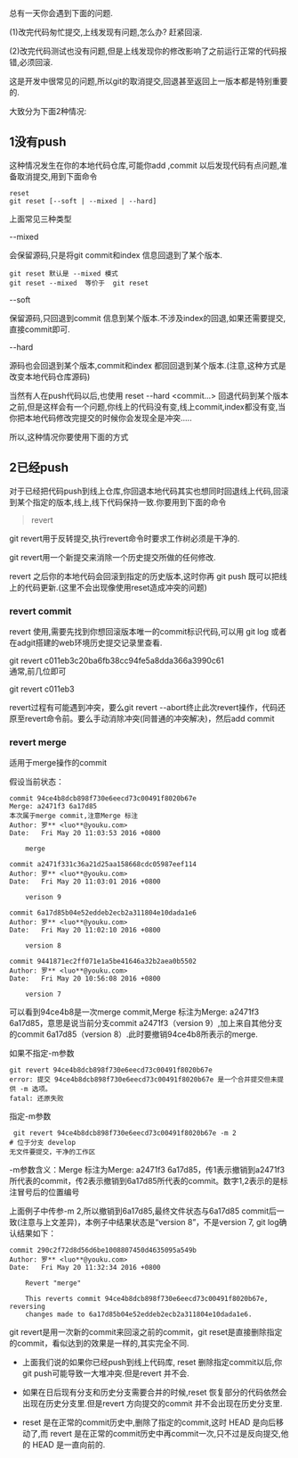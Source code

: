 总有一天你会遇到下面的问题.

(1)改完代码匆忙提交,上线发现有问题,怎么办? 赶紧回滚.

(2)改完代码测试也没有问题,但是上线发现你的修改影响了之前运行正常的代码报错,必须回滚.



这是开发中很常见的问题,所以git的取消提交,回退甚至返回上一版本都是特别重要的.

大致分为下面2种情况:



## 1没有push

这种情况发生在你的本地代码仓库,可能你add ,commit 以后发现代码有点问题,准备取消提交,用到下面命令
```
reset
git reset [--soft | --mixed | --hard]
```

上面常见三种类型



--mixed

会保留源码,只是将git commit和index 信息回退到了某个版本.
```
git reset 默认是 --mixed 模式 
git reset --mixed  等价于  git reset
```

--soft

保留源码,只回退到commit 信息到某个版本.不涉及index的回退,如果还需要提交,直接commit即可.



--hard

源码也会回退到某个版本,commit和index 都回回退到某个版本.(注意,这种方式是改变本地代码仓库源码)

当然有人在push代码以后,也使用 reset --hard <commit...> 回退代码到某个版本之前,但是这样会有一个问题,你线上的代码没有变,线上commit,index都没有变,当你把本地代码修改完提交的时候你会发现全是冲突.....

所以,这种情况你要使用下面的方式





## 2已经push

对于已经把代码push到线上仓库,你回退本地代码其实也想同时回退线上代码,回滚到某个指定的版本,线上,线下代码保持一致.你要用到下面的命令



> revert

git revert用于反转提交,执行revert命令时要求工作树必须是干净的.

git revert用一个新提交来消除一个历史提交所做的任何修改.

revert 之后你的本地代码会回滚到指定的历史版本,这时你再 git push 既可以把线上的代码更新.(这里不会出现像使用reset造成冲突的问题)

### revert commit

revert 使用,需要先找到你想回滚版本唯一的commit标识代码,可以用 git log 或者在adgit搭建的web环境历史提交记录里查看.

git revert c011eb3c20ba6fb38cc94fe5a8dda366a3990c61  
通常,前几位即可

git revert c011eb3

revert过程有可能遇到冲突，要么git revert --abort终止此次revert操作，代码还原至revert命令前。要么手动消除冲突(同普通的冲突解决)，然后add commit

### revert merge
适用于merge操作的commit

假设当前状态：
```
commit 94ce4b8dcb898f730e6eecd73c00491f8020b67e
Merge: a2471f3 6a17d85
本次属于merge commit,注意Merge 标注
Author: 罗** <luo**@youku.com>
Date:   Fri May 20 11:03:53 2016 +0800

    merge

commit a2471f331c36a21d25aa158668cdc05987eef114
Author: 罗** <luo**@youku.com>
Date:   Fri May 20 11:03:01 2016 +0800

    verison 9

commit 6a17d85b04e52eddeb2ecb2a311804e10dada1e6
Author: 罗** <luo**@youku.com>
Date:   Fri May 20 11:02:10 2016 +0800

    version 8

commit 9441871ec2ff071e1a5be41646a32b2aea0b5502
Author: 罗** <luo**@youku.com>
Date:   Fri May 20 10:56:08 2016 +0800

    version 7
```
可以看到94ce4b8是一次merge commit,Merge 标注为Merge: a2471f3 6a17d85，意思是说当前分支commit a2471f3（version 9）,加上来自其他分支的commit 6a17d85（version 8）.此时要撤销94ce4b8所表示的merge.

如果不指定-m参数
```
git revert 94ce4b8dcb898f730e6eecd73c00491f8020b67e
error: 提交 94ce4b8dcb898f730e6eecd73c00491f8020b67e 是一个合并提交但未提供 -m 选项。
fatal: 还原失败
```
指定-m参数
```
 git revert 94ce4b8dcb898f730e6eecd73c00491f8020b67e -m 2
# 位于分支 develop
无文件要提交，干净的工作区
```
-m参数含义：Merge 标注为Merge: a2471f3 6a17d85，传1表示撤销到a2471f3所代表的commit，传2表示撤销到6a17d85所代表的commit。数字1,2表示的是标注冒号后的位置编号

上面例子中传参-m 2,所以撤销到6a17d85,最终文件状态与6a17d85 commit后一致(注意与上文差异)，本例子中结果状态是“version 8”，不是version 7, git log确认结果如下：
```
commit 290c2f72d8d56d6be1008807450d4635095a549b
Author: 罗** <luo**@youku.com>
Date:   Fri May 20 11:32:34 2016 +0800

    Revert "merge"

    This reverts commit 94ce4b8dcb898f730e6eecd73c00491f8020b67e, reversing
    changes made to 6a17d85b04e52eddeb2ecb2a311804e10dada1e6.
```

git revert是用一次新的commit来回滚之前的commit，git reset是直接删除指定的commit，看似达到的效果是一样的,其实完全不同.


* 上面我们说的如果你已经push到线上代码库, reset 删除指定commit以后,你git push可能导致一大堆冲突.但是revert 并不会.

* 如果在日后现有分支和历史分支需要合并的时候,reset 恢复部分的代码依然会出现在历史分支里.但是revert 方向提交的commit 并不会出现在历史分支里.

* reset 是在正常的commit历史中,删除了指定的commit,这时 HEAD 是向后移动了,而 revert 是在正常的commit历史中再commit一次,只不过是反向提交,他的 HEAD 是一直向前的.